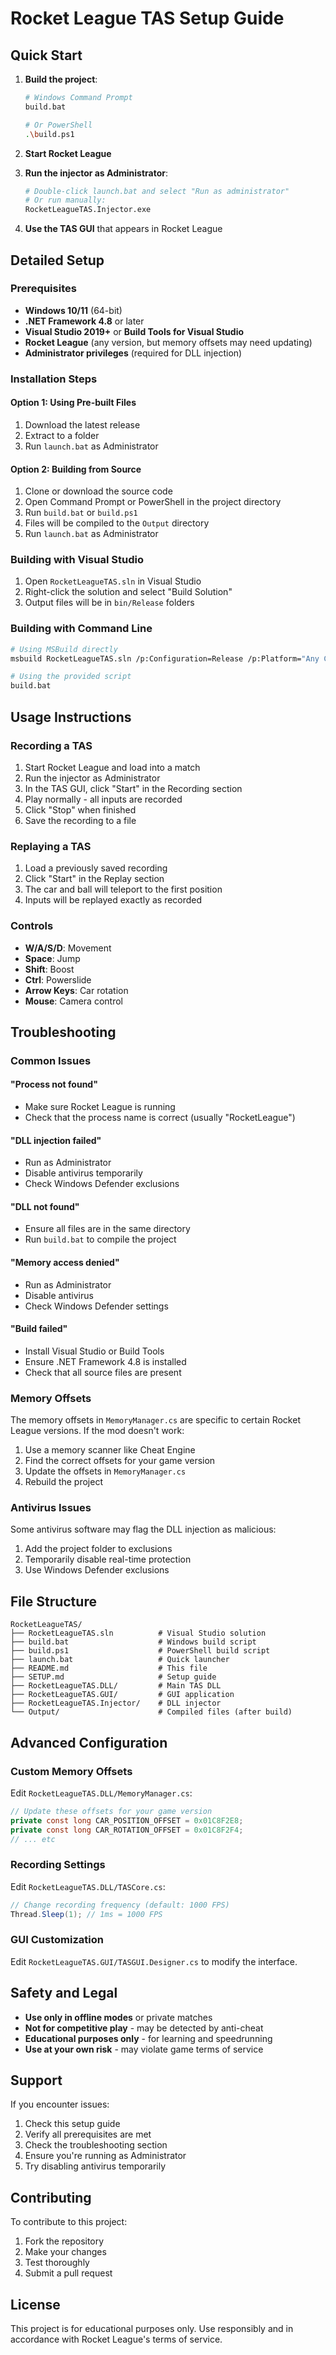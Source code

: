 # Rocket League TAS Setup Guide

## Quick Start

1. **Build the project**:
   ```bash
   # Windows Command Prompt
   build.bat
   
   # Or PowerShell
   .\build.ps1
   ```

2. **Start Rocket League**

3. **Run the injector as Administrator**:
   ```bash
   # Double-click launch.bat and select "Run as administrator"
   # Or run manually:
   RocketLeagueTAS.Injector.exe
   ```

4. **Use the TAS GUI** that appears in Rocket League

## Detailed Setup

### Prerequisites

- **Windows 10/11** (64-bit)
- **.NET Framework 4.8** or later
- **Visual Studio 2019+** or **Build Tools for Visual Studio**
- **Rocket League** (any version, but memory offsets may need updating)
- **Administrator privileges** (required for DLL injection)

### Installation Steps

#### Option 1: Using Pre-built Files
1. Download the latest release
2. Extract to a folder
3. Run `launch.bat` as Administrator

#### Option 2: Building from Source
1. Clone or download the source code
2. Open Command Prompt or PowerShell in the project directory
3. Run `build.bat` or `build.ps1`
4. Files will be compiled to the `Output` directory
5. Run `launch.bat` as Administrator

### Building with Visual Studio

1. Open `RocketLeagueTAS.sln` in Visual Studio
2. Right-click the solution and select "Build Solution"
3. Output files will be in `bin/Release` folders

### Building with Command Line

```bash
# Using MSBuild directly
msbuild RocketLeagueTAS.sln /p:Configuration=Release /p:Platform="Any CPU"

# Using the provided script
build.bat
```

## Usage Instructions

### Recording a TAS

1. Start Rocket League and load into a match
2. Run the injector as Administrator
3. In the TAS GUI, click "Start" in the Recording section
4. Play normally - all inputs are recorded
5. Click "Stop" when finished
6. Save the recording to a file

### Replaying a TAS

1. Load a previously saved recording
2. Click "Start" in the Replay section
3. The car and ball will teleport to the first position
4. Inputs will be replayed exactly as recorded

### Controls

- **W/A/S/D**: Movement
- **Space**: Jump
- **Shift**: Boost
- **Ctrl**: Powerslide
- **Arrow Keys**: Car rotation
- **Mouse**: Camera control

## Troubleshooting

### Common Issues

#### "Process not found"
- Make sure Rocket League is running
- Check that the process name is correct (usually "RocketLeague")

#### "DLL injection failed"
- Run as Administrator
- Disable antivirus temporarily
- Check Windows Defender exclusions

#### "DLL not found"
- Ensure all files are in the same directory
- Run `build.bat` to compile the project

#### "Memory access denied"
- Run as Administrator
- Disable antivirus
- Check Windows Defender settings

#### "Build failed"
- Install Visual Studio or Build Tools
- Ensure .NET Framework 4.8 is installed
- Check that all source files are present

### Memory Offsets

The memory offsets in `MemoryManager.cs` are specific to certain Rocket League versions. If the mod doesn't work:

1. Use a memory scanner like Cheat Engine
2. Find the correct offsets for your game version
3. Update the offsets in `MemoryManager.cs`
4. Rebuild the project

### Antivirus Issues

Some antivirus software may flag the DLL injection as malicious:

1. Add the project folder to exclusions
2. Temporarily disable real-time protection
3. Use Windows Defender exclusions

## File Structure

```
RocketLeagueTAS/
├── RocketLeagueTAS.sln          # Visual Studio solution
├── build.bat                    # Windows build script
├── build.ps1                    # PowerShell build script
├── launch.bat                   # Quick launcher
├── README.md                    # This file
├── SETUP.md                     # Setup guide
├── RocketLeagueTAS.DLL/         # Main TAS DLL
├── RocketLeagueTAS.GUI/         # GUI application
├── RocketLeagueTAS.Injector/    # DLL injector
└── Output/                      # Compiled files (after build)
```

## Advanced Configuration

### Custom Memory Offsets

Edit `RocketLeagueTAS.DLL/MemoryManager.cs`:

```csharp
// Update these offsets for your game version
private const long CAR_POSITION_OFFSET = 0x01C8F2E8;
private const long CAR_ROTATION_OFFSET = 0x01C8F2F4;
// ... etc
```

### Recording Settings

Edit `RocketLeagueTAS.DLL/TASCore.cs`:

```csharp
// Change recording frequency (default: 1000 FPS)
Thread.Sleep(1); // 1ms = 1000 FPS
```

### GUI Customization

Edit `RocketLeagueTAS.GUI/TASGUI.Designer.cs` to modify the interface.

## Safety and Legal

- **Use only in offline modes** or private matches
- **Not for competitive play** - may be detected by anti-cheat
- **Educational purposes only** - for learning and speedrunning
- **Use at your own risk** - may violate game terms of service

## Support

If you encounter issues:

1. Check this setup guide
2. Verify all prerequisites are met
3. Check the troubleshooting section
4. Ensure you're running as Administrator
5. Try disabling antivirus temporarily

## Contributing

To contribute to this project:

1. Fork the repository
2. Make your changes
3. Test thoroughly
4. Submit a pull request

## License

This project is for educational purposes only. Use responsibly and in accordance with Rocket League's terms of service.